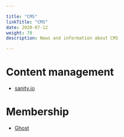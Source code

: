 ```yaml
---

title: "CMS"  
linkTitle: "CMS"  
date: 2020-07-12  
weight: 70  
description: News and information about CMS

---
```


# Content management

*   [sanity.io](https://www.sanity.io/)

# Membership
* [Ghost](https://ghost.org/)
